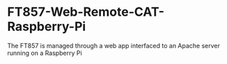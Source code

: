 # FT857-Web-Remote-CAT-Raspberry-Pi
 The FT857 is managed through a web app interfaced to an Apache server running on a Raspberry Pi

